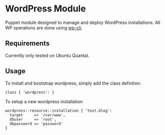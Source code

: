 # WordPress Module

Puppet module designed to manage and deploy WordPress installations. All WP operations are done using [wp-cli](http://wp-cli.org/).

## Requirements

Currently only tested on Ubuntu Quantal.

## Usage

To install and bootstrap wordpress, simply add the class defintion:

    class { 'wordpress': }

To setup a new wordpress installation

    wordpress::resource::installation { 'test.blog':
      target     => '/var/www',
      dbuser     => 'root',
      dbpassword => 'password'
    }